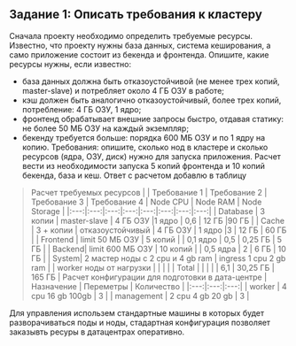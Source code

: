 ## Задание 1: Описать требования к кластеру
Сначала проекту необходимо определить требуемые ресурсы. Известно, что проекту нужны база данных, система кеширования, а само приложение состоит из бекенда и фронтенда. Опишите, какие ресурсы нужны, если известно:

- база данных должна быть отказоустойчивой (не менее трех копий, master-slave) и потребляет около 4 ГБ ОЗУ в работе;
- кэш должен быть аналогично отказоустойчивый, более трех копий, потребление: 4 ГБ ОЗУ, 1 ядро;
- фронтенд обрабатывает внешние запросы быстро, отдавая статику: не более 50 МБ ОЗУ на каждый экземпляр;
- бекенду требуется больше: порядка 600 МБ ОЗУ и по 1 ядру на копию.
Требования: опишите, сколько нод в кластере и сколько ресурсов (ядра, ОЗУ, диск) нужно для запуска приложения. Расчет вести из необходимости запуска 5 копий фронтенда и 10 копий бекенда, база и кеш.
 Ответ с расчетом добавлю в таблицу
 
> Расчет требуемых ресурсов
>  | | Требование 1 | Требование 2 | Требование 3 | Требование 4 | Node CPU | Node RAM | Node Storage |
> |:---:|:---:|:---:|:---:|:---:|:---:|:---:|:---:|
> | Database | 3 копии | master-slave | 4 ГБ ОЗУ |1 ядро | 0,6 | 12 ГБ |90 ГБ |
> | Cache | 3 + копии | отказоустойчивый | 4 ГБ ОЗУ | 1 ядро |3 | 12 ГБ | 60 ГБ |
> | Frontend | limit 50 МБ ОЗУ | 5 копий | | 0,1 ядро | 0,5 | 0,25 ГБ | 5 ГБ |
> | Backend| limit 600 МБ ОЗУ | 10 копий | | 0,5 ядра | 2 | 6 ГБ | 10 ГБ |
> | System| 2 мастер ноды с 2 cpu и 4 gb ram | ingress 1 cpu 2 gb ram | | worker ноды от нагрузки |  |  |  |
> | Total | | | | | 6,1 | 30,25 ГБ | 165 ГБ |
> Расчет конфигурации для подготовки в дата-центре
> | Назначение | Переметры | Количество |
> |:---:|:---:|:---:|
> | worker | 4 cpu 16 gb 100gb  | 3 |
> | management | 2 cpu 4 gb 20 gb | 3 |

Для управления использем стандартные машины в которых будет разворачиваться поды и ноды, стадартная конфигурация позволяет заказывть ресуры в датацентрах оперативно.
